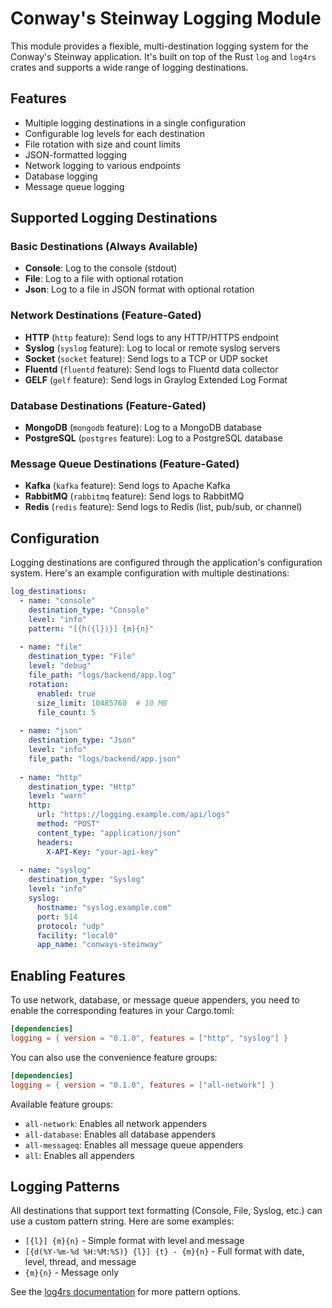# Conway's Steinway Logging Module

This module provides a flexible, multi-destination logging system for the Conway's Steinway application. It's built on top of the Rust `log` and `log4rs` crates and supports a wide range of logging destinations.

## Features

- Multiple logging destinations in a single configuration
- Configurable log levels for each destination
- File rotation with size and count limits
- JSON-formatted logging
- Network logging to various endpoints
- Database logging
- Message queue logging

## Supported Logging Destinations

### Basic Destinations (Always Available)

- **Console**: Log to the console (stdout)
- **File**: Log to a file with optional rotation
- **Json**: Log to a file in JSON format with optional rotation

### Network Destinations (Feature-Gated)

- **HTTP** (`http` feature): Send logs to any HTTP/HTTPS endpoint
- **Syslog** (`syslog` feature): Log to local or remote syslog servers
- **Socket** (`socket` feature): Send logs to a TCP or UDP socket
- **Fluentd** (`fluentd` feature): Send logs to Fluentd data collector
- **GELF** (`gelf` feature): Send logs in Graylog Extended Log Format

### Database Destinations (Feature-Gated)

- **MongoDB** (`mongodb` feature): Log to a MongoDB database
- **PostgreSQL** (`postgres` feature): Log to a PostgreSQL database

### Message Queue Destinations (Feature-Gated)

- **Kafka** (`kafka` feature): Send logs to Apache Kafka
- **RabbitMQ** (`rabbitmq` feature): Send logs to RabbitMQ
- **Redis** (`redis` feature): Send logs to Redis (list, pub/sub, or channel)

## Configuration

Logging destinations are configured through the application's configuration system. Here's an example configuration with multiple destinations:

```yaml
log_destinations:
  - name: "console"
    destination_type: "Console"
    level: "info"
    pattern: "[{h({l})}] {m}{n}"
  
  - name: "file"
    destination_type: "File"
    level: "debug"
    file_path: "logs/backend/app.log"
    rotation:
      enabled: true
      size_limit: 10485760  # 10 MB
      file_count: 5
      
  - name: "json"
    destination_type: "Json"
    level: "info"
    file_path: "logs/backend/app.json"
    
  - name: "http"
    destination_type: "Http"
    level: "warn"
    http:
      url: "https://logging.example.com/api/logs"
      method: "POST"
      content_type: "application/json"
      headers:
        X-API-Key: "your-api-key"
      
  - name: "syslog"
    destination_type: "Syslog"
    level: "info"
    syslog:
      hostname: "syslog.example.com"
      port: 514
      protocol: "udp"
      facility: "local0"
      app_name: "conways-steinway"
```

## Enabling Features

To use network, database, or message queue appenders, you need to enable the corresponding features in your Cargo.toml:

```toml
[dependencies]
logging = { version = "0.1.0", features = ["http", "syslog"] }
```

You can also use the convenience feature groups:

```toml
[dependencies]
logging = { version = "0.1.0", features = ["all-network"] }
```

Available feature groups:
- `all-network`: Enables all network appenders
- `all-database`: Enables all database appenders
- `all-messageq`: Enables all message queue appenders
- `all`: Enables all appenders

## Logging Patterns

All destinations that support text formatting (Console, File, Syslog, etc.) can use a custom pattern string. Here are some examples:

- `[{l}] {m}{n}` - Simple format with level and message
- `[{d(%Y-%m-%d %H:%M:%S)} {l}] {t} - {m}{n}` - Full format with date, level, thread, and message
- `{m}{n}` - Message only

See the [log4rs documentation](https://docs.rs/log4rs/) for more pattern options.
